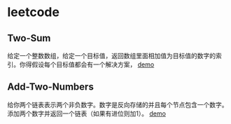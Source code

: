 # leetcode

## Two-Sum
给定一个整数数组，给定一个目标值，返回数组里面相加值为目标值的数字的索引。你得假设每个目标值都会有一个解决方案， [demo](https://github.com/dsky1990/leetcode/blob/master/Two-Sum.md)

## Add-Two-Numbers
给你两个链表表示两个非负数字。数字是反向存储的并且每个节点包含一个数字。添加两个数字并返回一个链表（如果有进位则加1）。 [demo](https://github.com/dsky1990/leetcode/blob/master/Add-Two-Numbers.md)
